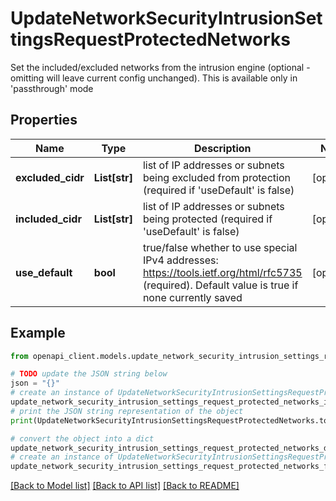 # UpdateNetworkSecurityIntrusionSettingsRequestProtectedNetworks

Set the included/excluded networks from the intrusion engine (optional - omitting will leave current config unchanged). This is available only in 'passthrough' mode

## Properties

Name | Type | Description | Notes
------------ | ------------- | ------------- | -------------
**excluded_cidr** | **List[str]** | list of IP addresses or subnets being excluded from protection (required if &#39;useDefault&#39; is false) | [optional] 
**included_cidr** | **List[str]** | list of IP addresses or subnets being protected (required if &#39;useDefault&#39; is false) | [optional] 
**use_default** | **bool** | true/false whether to use special IPv4 addresses: https://tools.ietf.org/html/rfc5735 (required). Default value is true if none currently saved | [optional] 

## Example

```python
from openapi_client.models.update_network_security_intrusion_settings_request_protected_networks import UpdateNetworkSecurityIntrusionSettingsRequestProtectedNetworks

# TODO update the JSON string below
json = "{}"
# create an instance of UpdateNetworkSecurityIntrusionSettingsRequestProtectedNetworks from a JSON string
update_network_security_intrusion_settings_request_protected_networks_instance = UpdateNetworkSecurityIntrusionSettingsRequestProtectedNetworks.from_json(json)
# print the JSON string representation of the object
print(UpdateNetworkSecurityIntrusionSettingsRequestProtectedNetworks.to_json())

# convert the object into a dict
update_network_security_intrusion_settings_request_protected_networks_dict = update_network_security_intrusion_settings_request_protected_networks_instance.to_dict()
# create an instance of UpdateNetworkSecurityIntrusionSettingsRequestProtectedNetworks from a dict
update_network_security_intrusion_settings_request_protected_networks_from_dict = UpdateNetworkSecurityIntrusionSettingsRequestProtectedNetworks.from_dict(update_network_security_intrusion_settings_request_protected_networks_dict)
```
[[Back to Model list]](../README.md#documentation-for-models) [[Back to API list]](../README.md#documentation-for-api-endpoints) [[Back to README]](../README.md)


